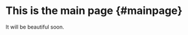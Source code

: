 
This is the main page                        {#mainpage}
=====================

It will be beautiful soon.